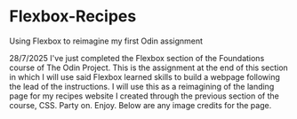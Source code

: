 # Flexbox-Recipes
Using Flexbox to reimagine my first Odin assignment

28/7/2025
I've just completed the Flexbox section of the Foundations course of The Odin Project. This is the assignment at the end of this section in which I will use said Flexbox learned skills to build a webpage following the lead of the instructions. I will use this as a reimagining of the landing page for my recipes website I created through the previous section of the course, CSS. Party on. Enjoy. Below are any image credits for the page.
